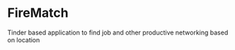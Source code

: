 # FireMatch
Tinder based application to find job and other productive networking based on location 
